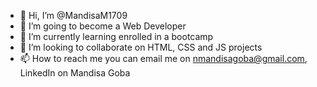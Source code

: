 - 👋 Hi, I’m @MandisaM1709
- 👀 I’m going to become a Web Developer
- 🌱 I’m currently learning enrolled in a bootcamp
- 💞️ I’m looking to collaborate on HTML, CSS and JS projects
- 📫 How to reach me you can email me on nmandisagoba@gmail.com, LinkedIn on Mandisa Goba

<!---
MandisaM1709/MandisaM1709 is a ✨ special ✨ repository because its `README.md` (this file) appears on your GitHub profile.
You can click the Preview link to take a look at your changes.
--->

